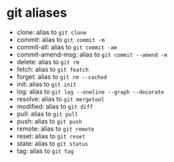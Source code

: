 # git aliases
- clone: alias to `git clone`
- commit: alias to `git commit -m`
- commit-all: alias to `git commit -am`
- commit-amend-msg: alias to `git commit --amend -m`
- delete: alias to `git rm`
- fetch: alias to `git featch`
- forget: alias to `git rm --cached`
- init: alias to `git init`
- log: alias to `git log --oneline --graph --decorate`
- resolve: alias to `git mergetool`
- modified: alias to `git diff`
- pull: alias to `git pull`
- push: alias to `git push`
- remote: alias to `git remote`
- reset: alias to `git reset`
- state: alias to `git status`
- tag: alias to `git tag`

